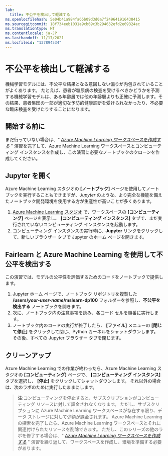 ```yaml
---
lab:
  title: 不公平を検出して軽減する
ms.openlocfilehash: 5e04b41a984fa65b09d3d0a7f249641916438415
ms.sourcegitcommit: 18f734eeb1031a9cb69c3b294632efd2e69324ac
ms.translationtype: HT
ms.contentlocale: ja-JP
ms.lasthandoff: 11/17/2021
ms.locfileid: "137894534"
---
```

# <a name="detect-and-mitigate-unfairness"></a>不公平を検出して軽減する

機械学習モデルには、不公平な結果となる意図しない偏りが内包されていることがよくあります。 たとえば、患者が糖尿病の検査を受けるべきかどうかを予測する機械学習モデルは、ある年齢層では他の年齢層よりも正確に予測します。その結果、患者集団の一部が適切な予防的健康診断を受けられなかったり、不必要な臨床検査を受けたりすることになります。

## <a name="before-you-start"></a>開始する前に

まだ行っていない場合は、" *[Azure Machine Learning ワークスペースを作成する](01-create-a-workspace.md)* " 演習を完了して、Azure Machine Learning ワークスペースとコンピューティング インスタンスを作成し、この演習に必要なノートブックのクローンを作成してください。

## <a name="open-jupyter"></a>Jupyter を開く

Azure Machine Learning スタジオの **[ノートブック]** ページを使用してノートブックを実行することもできますが、*Jupyter* のような、より完全な機能を備えたノートブック開発環境を使用する方が生産性が高いことが多くあります。

1. [Azure Machine Learning スタジオ](https://ml.azure.com) で、ワークスペースの **[コンピューティング]** ページを表示し、 **[コンピューティング インスタンス]** タブで、まだ実行されていないコンピューティング インスタンスを起動します。
2. コンピューティング インスタンスの実行時に、**Jupyter** リンクをクリックして、新しいブラウザー タブで Jupyter のホーム ページを開きます。

## <a name="use-fairlearn-and-azure-machine-learning-to-detect-unfairness"></a>Fairlearn と Azure Machine Learning を使用して不公平を検出する

この演習では、モデルの公平性を評価するためのコードをノートブックで提供します。

1. Jupyter ホーム ページで、ノートブック リポジトリを複製した **/users/*your-user-name*/mslearn-dp100** フォルダーを参照し、**不公平を検出する** ノートブックを開きます。
2. 次に、ノートブック内の注意事項を読み、各コード セルを順番に実行します。
3. ノートブック内のコードの実行が終了したら、 **[ファイル]** メニューの **[閉じて停止]** をクリックして閉じ、Python カーネルをシャットダウンします。 その後、すべての Jupyter ブラウザー タブを閉じます。

## <a name="clean-up"></a>クリーンアップ

Azure Machine Learning での作業が終わったら、Azure Machine Learning スタジオの **[コンピューティング]** ページで、 **[コンピューティング インスタンス]** タブを選択し、 **[停止]** をクリックしてシャットダウンします。 それ以外の場合は、次のラボのために実行したままにします。

> **注**:コンピューティングを停止すると、サブスクリプションがコンピューティング リソースに対して課金されなくなります。 ただし、サブスクリプションに Azure Machine Learning ワークスペースが存在する限り、データ ストレージに対して少額が課金されます。 Azure Machine Learning の探索を完了したら、Azure Machine Learning ワークスペースとそれに関連付けられたリソースを削除できます。 ただし、このシリーズの他のラボを修了する場合は、" *[Azure Machine Learning ワークスペースを作成する](01-create-a-workspace.md)* " 演習を繰り返して、ワークスペースを作成し、環境を準備する必要があります。